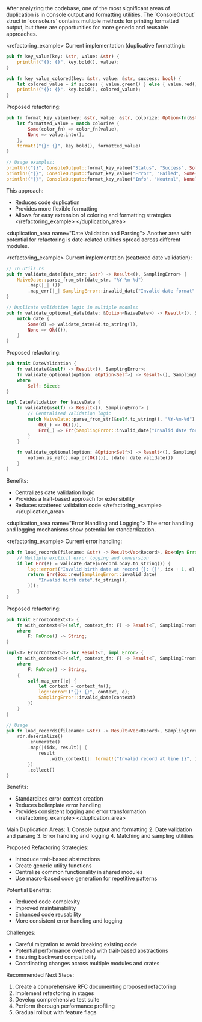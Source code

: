<analysis>
<duplication_area name="Console Output and Formatting">
After analyzing the codebase, one of the most significant areas of duplication is in console output and formatting utilities. The `ConsoleOutput` struct in `console.rs` contains multiple methods for printing formatted output, but there are opportunities for more generic and reusable approaches.

<refactoring_example>
Current implementation (duplicative formatting):
```rust
pub fn key_value(key: &str, value: &str) {
    println!("{}: {}", key.bold(), value);
}

pub fn key_value_colored(key: &str, value: &str, success: bool) {
    let colored_value = if success { value.green() } else { value.red() };
    println!("{}: {}", key.bold(), colored_value);
}
```

Proposed refactoring:
```rust
pub fn format_key_value(key: &str, value: &str, colorize: Option<fn(&str) -> ColoredString>) -> String {
    let formatted_value = match colorize {
        Some(color_fn) => color_fn(value),
        None => value.into(),
    };
    format!("{}: {}", key.bold(), formatted_value)
}

// Usage examples:
println!("{}", ConsoleOutput::format_key_value("Status", "Success", Some(|v| v.green())));
println!("{}", ConsoleOutput::format_key_value("Error", "Failed", Some(|v| v.red())));
println!("{}", ConsoleOutput::format_key_value("Info", "Neutral", None));
```

This approach:
- Reduces code duplication
- Provides more flexible formatting
- Allows for easy extension of coloring and formatting strategies
</refactoring_example>
</duplication_area>

<duplication_area name="Date Validation and Parsing">
Another area with potential for refactoring is date-related utilities spread across different modules.

<refactoring_example>
Current implementation (scattered date validation):
```rust
// In utils.rs
pub fn validate_date(date_str: &str) -> Result<(), SamplingError> {
    NaiveDate::parse_from_str(date_str, "%Y-%m-%d")
        .map(|_| ())
        .map_err(|_| SamplingError::invalid_date("Invalid date format".to_string()))
}

// Duplicate validation logic in multiple modules
pub fn validate_optional_date(date: &Option<NaiveDate>) -> Result<(), SamplingError> {
    match date {
        Some(d) => validate_date(&d.to_string()),
        None => Ok(()),
    }
}
```

Proposed refactoring:
```rust
pub trait DateValidation {
    fn validate(&self) -> Result<(), SamplingError>;
    fn validate_optional(option: &Option<Self>) -> Result<(), SamplingError>
    where
        Self: Sized;
}

impl DateValidation for NaiveDate {
    fn validate(&self) -> Result<(), SamplingError> {
        // Centralized validation logic
        match NaiveDate::parse_from_str(&self.to_string(), "%Y-%m-%d") {
            Ok(_) => Ok(()),
            Err(_) => Err(SamplingError::invalid_date("Invalid date format".to_string())),
        }
    }

    fn validate_optional(option: &Option<Self>) -> Result<(), SamplingError> {
        option.as_ref().map_or(Ok(()), |date| date.validate())
    }
}
```

Benefits:
- Centralizes date validation logic
- Provides a trait-based approach for extensibility
- Reduces scattered validation code
</refactoring_example>
</duplication_area>

<duplication_area name="Error Handling and Logging">
The error handling and logging mechanisms show potential for standardization.

<refactoring_example>
Current error handling:
```rust
pub fn load_records(filename: &str) -> Result<Vec<Record>, Box<dyn Error>> {
    // Multiple explicit error logging and conversion
    if let Err(e) = validate_date(&record.bday.to_string()) {
        log::error!("Invalid birth date at record {}: {}", idx + 1, e);
        return Err(Box::new(SamplingError::invalid_date(
            "Invalid birth date".to_string(),
        )));
    }
}
```

Proposed refactoring:
```rust
pub trait ErrorContext<T> {
    fn with_context<F>(self, context_fn: F) -> Result<T, SamplingError>
    where
        F: FnOnce() -> String;
}

impl<T> ErrorContext<T> for Result<T, impl Error> {
    fn with_context<F>(self, context_fn: F) -> Result<T, SamplingError>
    where
        F: FnOnce() -> String,
    {
        self.map_err(|e| {
            let context = context_fn();
            log::error!("{}: {}", context, e);
            SamplingError::invalid_date(context)
        })
    }
}

// Usage
pub fn load_records(filename: &str) -> Result<Vec<Record>, SamplingError> {
    rdr.deserialize()
        .enumerate()
        .map(|(idx, result)| {
            result
                .with_context(|| format!("Invalid record at line {}", idx + 1))
        })
        .collect()
}
```

Benefits:
- Standardizes error context creation
- Reduces boilerplate error handling
- Provides consistent logging and error transformation
</refactoring_example>
</duplication_area>

<recommendation>
Main Duplication Areas:
1. Console output and formatting
2. Date validation and parsing
3. Error handling and logging
4. Matching and sampling utilities

Proposed Refactoring Strategies:
- Introduce trait-based abstractions
- Create generic utility functions
- Centralize common functionality in shared modules
- Use macro-based code generation for repetitive patterns

Potential Benefits:
- Reduced code complexity
- Improved maintainability
- Enhanced code reusability
- More consistent error handling and logging

Challenges:
- Careful migration to avoid breaking existing code
- Potential performance overhead with trait-based abstractions
- Ensuring backward compatibility
- Coordinating changes across multiple modules and crates

Recommended Next Steps:
1. Create a comprehensive RFC documenting proposed refactoring
2. Implement refactoring in stages
3. Develop comprehensive test suite
4. Perform thorough performance profiling
5. Gradual rollout with feature flags
</recommendation>
</analysis>
